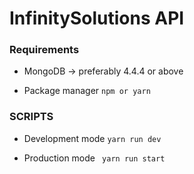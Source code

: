 # InfinitySolutions API

### Requirements
- MongoDB -> preferably 4.4.4 or above

- Package manager `npm or yarn`

### SCRIPTS

- Development mode `yarn run dev`

- Production mode ` yarn run start`
